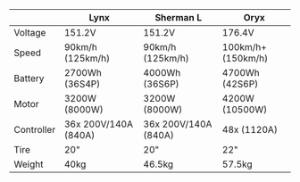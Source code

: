 |  | Lynx | Sherman L | Oryx  |
| --- | --- | --- | --- |
| Voltage | 151.2V | 151.2V | 176.4V |
| Speed | 90km/h (125km/h) | 90km/h (125km/h) | 100km/h+ (150km/h) |
| Battery | 2700Wh (36S4P) | 4000Wh (36S6P) | 4700Wh (42S6P) |
| Motor | 3200W (8000W) | 3200W (8000W) | 4200W (10500W) |
| Controller | 36x 200V/140A (840A) | 36x 200V/140A (840A) | 48x (1120A) |
| Tire | 20" | 20" | 22" |
| Weight | 40kg | 46.5kg | 57.5kg |
